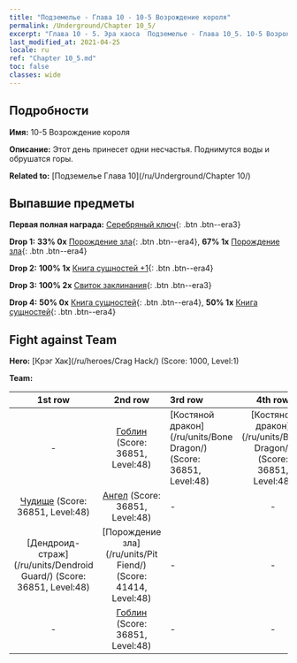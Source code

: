 ```yaml
---
title: "Подземелье - Глава 10 - 10-5 Возрождение короля"
permalink: /Underground/Chapter 10_5/
excerpt: "Глава 10 - 5. Эра хаоса  Подземелье - Глава 10_5. 10-5 Возрождение короля"
last_modified_at: 2021-04-25
locale: ru
ref: "Chapter 10_5.md"
toc: false
classes: wide
---
```


## Подробности

 **Имя:** 10-5 Возрождение короля

 **Описание:** Этот день принесет одни несчастья. Поднимутся воды и обрушатся горы.

 **Related to:** [Подземелье Глава 10](/ru/Underground/Chapter 10/)

## Выпавшие предметы

 **Первая полная награда:** [Серебряный ключ](/ItemsRU/con_693/){: .btn .btn--era3}

 **Drop 1:** **33% 0x** [Порождение зла](/ItemsRU/unt_230/){: .btn .btn--era4}, **67% 1x** [Порождение зла](/ItemsRU/unt_230/){: .btn .btn--era4}

 **Drop 2:** **100% 1x** [Книга сущностей +1](/ItemsRU/mat_46/){: .btn .btn--era4}

 **Drop 3:** **100% 2x** [Свиток заклинания](/ItemsRU/con_694/){: .btn .btn--era3}

 **Drop 4:** **50% 0x** [Книга сущностей](/ItemsRU/mat_39/){: .btn .btn--era4}, **50% 1x** [Книга сущностей](/ItemsRU/mat_39/){: .btn .btn--era4}


## Fight against Team
 **Hero:** [Крэг Хак](/ru/heroes/Crag Hack/) (Score: 1000, Level:1)

 **Team:**


  | 1st row | 2nd row | 3rd row | 4th row |
  |:----:|:----:|:----|:----:|
  | - | [Гоблин](/ru/units/Goblin/) (Score: 36851, Level:48)  | [Костяной дракон](/ru/units/Bone Dragon/) (Score: 36851, Level:48)  | [Костяной дракон](/ru/units/Bone Dragon/) (Score: 36851, Level:48)  |
  | [Чудище](/ru/units/Behemoth/) (Score: 36851, Level:48)  | [Ангел](/ru/units/Angel/) (Score: 36851, Level:48)  | - | - |
  | [Дендроид-страж](/ru/units/Dendroid Guard/) (Score: 36851, Level:48)  | [Порождение зла](/ru/units/Pit Fiend/) (Score: 41414, Level:48)  | - | - |
  | - | [Гоблин](/ru/units/Goblin/) (Score: 36851, Level:48)  | - | - |


